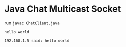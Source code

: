 # Java Chat Multicast Socket

run `javac ChatClient.java`

`hello world`

`192.168.1.5 said: hello world`
